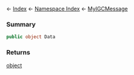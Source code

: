 ← [Index](Api-Index) ← [Namespace Index](Namespace-Index) ← [MyIGCMessage](Sandbox.ModAPI.Ingame.MyIGCMessage)

### Summary

```csharp
public object Data
```

### Returns

[object](https://docs.microsoft.com/en-us/dotnet/api/System.Object?view=netframework-4.6)

